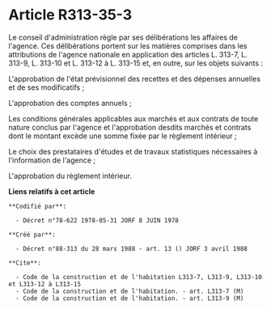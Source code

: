 # Article R313-35-3

Le conseil d'administration règle par ses délibérations les affaires de l'agence. Ces délibérations portent sur les matières
comprises dans les attributions de l'agence nationale en application des articles L. 313-7, L. 313-9, L. 313-10 et L. 313-12
à L. 313-15 et, en outre, sur les objets suivants :

L'approbation de l'état prévisionnel des recettes et des dépenses annuelles et de ses modificatifs ;

L'approbation des comptes annuels ;

Les conditions générales applicables aux marchés et aux contrats de toute nature conclus par l'agence et l'approbation
desdits marchés et contrats dont le montant excède une somme fixée par le règlement intérieur ;

Le choix des prestataires d'études et de travaux statistiques nécessaires à l'information de l'agence ;

L'approbation du règlement intérieur.

**Liens relatifs à cet article**

	**Codifié par**:

	  - Décret n°78-622 1978-05-31 JORF 8 JUIN 1978

	**Créé par**:

	  - Décret n°88-313 du 28 mars 1988 - art. 13 () JORF 3 avril 1988

	**Cite**:

	  - Code de la construction et de l'habitation L313-7, L313-9, L313-10 et L313-12 à L313-15
	  - Code de la construction et de l'habitation. - art. L313-7 (M)
	  - Code de la construction et de l'habitation. - art. L313-9 (M)
